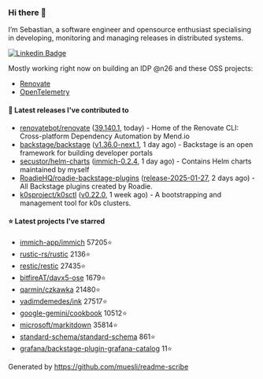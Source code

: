 ### Hi there 👋

I’m Sebastian, a software engineer and opensource enthusiast specialising in developing, monitoring and managing releases in distributed systems.    

[![Linkedin Badge](https://img.shields.io/badge/-LinkedIn-blue?style=flat&logo=Linkedin&logoColor=white&link=https://www.linkedin.com/in/sebastian-poxhofer/)](https://www.linkedin.com/in/sebastian-poxhofer/)

Mostly working right now on building an IDP @n26 and these OSS projects:
- [Renovate](https://github.com/renovatebot/renovate)
- [OpenTelemetry](https://github.com/open-telemetry)



#### 🚀 Latest releases I've contributed to

- [renovatebot/renovate](https://github.com/renovatebot/renovate) ([39.140.1](https://github.com/renovatebot/renovate/releases/tag/39.140.1), today) - Home of the Renovate CLI: Cross-platform Dependency Automation by Mend.io
- [backstage/backstage](https://github.com/backstage/backstage) ([v1.36.0-next.1](https://github.com/backstage/backstage/releases/tag/v1.36.0-next.1), 1 day ago) - Backstage is an open framework for building developer portals
- [secustor/helm-charts](https://github.com/secustor/helm-charts) ([immich-0.2.4](https://github.com/secustor/helm-charts/releases/tag/immich-0.2.4), 1 day ago) - Contains Helm charts maintained by myself
- [RoadieHQ/roadie-backstage-plugins](https://github.com/RoadieHQ/roadie-backstage-plugins) ([release-2025-01-27](https://github.com/RoadieHQ/roadie-backstage-plugins/releases/tag/release-2025-01-27), 2 days ago) - All Backstage plugins created by Roadie.
- [k0sproject/k0sctl](https://github.com/k0sproject/k0sctl) ([v0.22.0](https://github.com/k0sproject/k0sctl/releases/tag/v0.22.0), 1 week ago) - A bootstrapping and management tool for k0s clusters.

#### ⭐ Latest projects I've starred

- [immich-app/immich](https://github.com/immich-app/immich) 57205⭐
- [rustic-rs/rustic](https://github.com/rustic-rs/rustic) 2136⭐
- [restic/restic](https://github.com/restic/restic) 27435⭐
- [bitfireAT/davx5-ose](https://github.com/bitfireAT/davx5-ose) 1679⭐
- [qarmin/czkawka](https://github.com/qarmin/czkawka) 21480⭐
- [vadimdemedes/ink](https://github.com/vadimdemedes/ink) 27517⭐
- [google-gemini/cookbook](https://github.com/google-gemini/cookbook) 10512⭐
- [microsoft/markitdown](https://github.com/microsoft/markitdown) 35814⭐
- [standard-schema/standard-schema](https://github.com/standard-schema/standard-schema) 861⭐
- [grafana/backstage-plugin-grafana-catalog](https://github.com/grafana/backstage-plugin-grafana-catalog) 11⭐



Generated by https://github.com/muesli/readme-scribe
